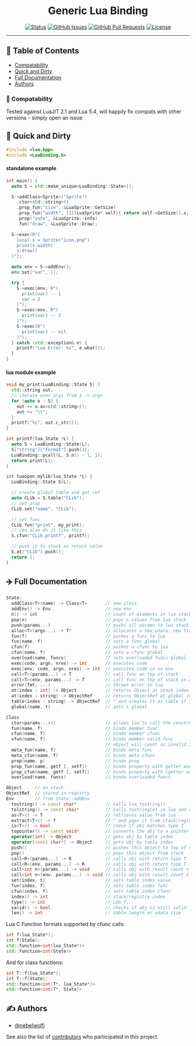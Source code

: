 <h1 align="center">Generic Lua Binding</h3>

<div align="center">

[![Status](https://img.shields.io/badge/status-active-success.svg)]()
[![GitHub Issues](https://img.shields.io/github/issues/nebelwolfi/GenericLuaBinding.svg)](https://github.com/nebelwolfi/GenericLuaBinding/issues)
[![GitHub Pull Requests](https://img.shields.io/github/issues-pr/nebelwolfi/GenericLuaBinding.svg)](https://github.com/nebelwolfi/GenericLuaBinding/pulls)
[![License](https://img.shields.io/badge/license-MIT-blue.svg)](/LICENSE)

</div>

---

## 📝 Table of Contents

- [Compatability](#compatability)
- [Quick and Dirty](#quick_and_dirty)
- [Full Documentation](#full_documentation)
- [Authors](#authors)

### 🎈 Compatability <a name="compatability"></a>

Tested against LuaJIT 2.1 and Lua 5.4, will happily fix compats with other versions - simply open an issue

## 🔧 Quick and Dirty <a name="quick_and_dirty"></a>
```cpp
#include <lua.hpp>
#include <LuaBinding.h>
```
#### standalone example
```cpp
int main() {
  auto S = std::make_unique<LuaBinding::State>();

  S->addClass<Sprite>("Sprite")
    .ctor<std::string>()
    .prop_fun("size", &LuaSprite::GetSize)
    .prop_fun("width", []](LuaSprite* self){ return self->GetSize().x; })
    .prop("info", &LuaSprite::info)
    .fun("draw", &LuaSprite::Draw);

  S->exec(R"(
    local s = Sprite("icon.png")
    print(s.width)
    s:draw()
  )");

  auto env = S->addEnv();
  env.set("var", 1);

  try {
    S->exec(env, R"(
      print(var) -- 1
      var = 2
    )");
    S->exec(env, R"(
      print(var) -- 2
    )");
    S->exec(R"(
      print(var) -- nil
    )");
  } catch (std::exception& e) {
    printf("Lua Error: %s", e.what());
  }
}
```
#### lua module example
```cpp
void my_print(LuaBinding::State S) {
  std::string out;
  // iterate over args from 1 -> argn
  for (auto o : S) {
    out += o.as<std::string>();
    out += "\t";
  }
  printf("%s", out.c_str());
}

int printf(lua_State *L) {
  auto S = LuaBinding::State(L);
  S["string"]["format"].push(1);
  LuaBinding::pcall(L, S.n() - 1, 1);
  return print(L);
}

int luaopen_mylib(lua_State *L) {
  LuaBinding::State S(L);

  // create global table and get ref
  auto CLib = S.table("CLib");
  // set prop
  CLib.set("name", "CLib");

  // set func
  CLib.fun("print", my_print);
  // can also do it like this
  S.cfun("CLib.printf", printf);

  // push it to stack as return value
  S.at("CLib").push();
  return 1;
}
```

## ✈️ Full Documentation <a name="full_documentation"></a>

```cpp
State:
  addClass<T>(name) -> Class<T>       // new class
  addEnv() -> Env                     // new env
  n() -> int                          // count of elements in lua stack
  pop(n)                              // pops n values from lua stack
  push(params...)                     // pushs all params to lua stack
  alloc<T>(args...) -> T*             // allocates a new udata: new T(args...)
  fun(f)                              // pushes a func to lua
  fun(name, f)                        // sets a func global
  cfun(f)                             // pushes a cfunc to lua
  cfun(name, f)                       // sets a cfunc global
  overload(name, funcs)               // sets overloaded funcs global
  exec(code, argn, nres) -> int       // executes code
  exec(env, code, argn, nres) -> int  // executes code in an env
  call<T>(params...) -> T             // call func on top of stack
  call<T>(env, params...) -> T        // call func on top of stack in an env
  error(fmt, ...)                     // throws error in lua
  at(index : int) -> Object           // returns Object at stack index
  at(index : string) -> ObjectRef     // returns ObjectRef at global index
  table(index : string) -> ObjectRef  // ^ and creates it as table if it does not exist
  global(name, t)                     // sets t global

Class
  ctor<params...>()                   // allows lua to call the constructor
  fun(name, f)                        // binds member func
  cfun(name, f)                       // binds member cfunc
  vfun(name, f)                       // binds member valid func
                                      // object will count as invalid if it returns false
  meta_fun(name, f)                   // binds meta func
  meta_cfun(name, f)                  // binds meta cfunc
  prop(name, p)                       // binds prop
  prop_fun(name, getf [, setf])       // binds property with getter and setter
  prop_cfun(name, getf [, setf])      // binds property with cgetter and csetter
  overload(name, funcs)               // binds overloaded funcs

Object     // on stack
ObjectRef  // stored in registry
Env        // from State::addEnv
  tostring() -> const char*           // calls lua_tostring()
  tolstring() -> const char*          // calls tostring(o) in lua and returns the result
  as<T>() -> T                        // retrieves value from lua
  extract<T>() -> T                   // ^ and pops it from stack/registry
  is<T>() -> bool                     // check if obj matches type T
  topointer() -> const void*          // converts the obj to a pointer
  operator[int] -> Object             // gets obj by table index
  operator[const char*] -> Object     // gets obj by table index
  push()                              // pushes this object to top of stack
  pop()                               // pops this object from stack
  call<R>(params...) -> R             // calls obj with return type T
  call<R>(env, params...) -> R        // calls obj with return type T in an env
  call<int n>(params...) -> void      // calls obj with result count n
  call<int n>(env, params...) -> void // calls obj with result count n in an env
  set(index, t)                       // sets table index value
  fun(index, f)                       // sets table index func
  cfun(index, f)                      // sets table index cfunc
  index() -> int                      // stack/registry index
  type() -> int                       // LUA_T...
  valid() -> bool                     // checks if obj is still valid
  len() -> int                        // table length or udata size
```
Lua C Function formats supported by cfunc calls:
```cpp
int f(lua_State*);
int f(State);
std::function<int(lua_State*)>
std::function<int(State)>
```
And for class functions:
```cpp
int T::f(lua_State*);
int T::f(State);
std::function<int(T*, lua_State*)>
std::function<int(T*, State)>
```

## ✍️ Authors <a name = "authors"></a>

- [@nebelwolfi](https://github.com/nebelwolfi)

See also the list of [contributors](https://github.com/nebelwolfi/GenericLuaBinding/contributors) who participated in this project.
